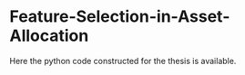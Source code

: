 # Feature-Selection-in-Asset-Allocation
Here the python code constructed for the thesis is available. 
